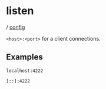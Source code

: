# listen

/ [config](/ref/config/index.md) 

`<host>:<port>` for a client connections.

## Examples

```
localhost:4222
```
```
[::]:4222
```

